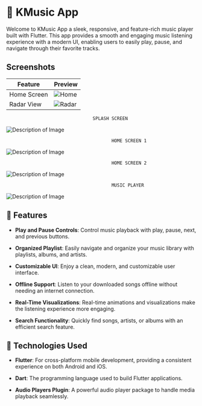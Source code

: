 # 🎵 KMusic App

Welcome to KMusic App a sleek, responsive, and feature-rich music player built with Flutter. This app provides a smooth and engaging music listening experience with a modern UI, enabling users to easily play, pause, and navigate through their favorite tracks.


## Screenshots

| Feature       | Preview                    |
|---------------|----------------------------|
| Home Screen   | ![Home](assets\images\k1.jpg) |
| Radar View    | ![Radar](assets\images\k1.jpg) |       

                                    SPLASH SCREEN
![Description of Image](assets\images\k1.jpg)

                                           HOME SCREEN 1
![Description of Image](assets\images\k2.jpg)

                                           HOME SCREEN 2
![Description of Image](assets\images\k3.jpg)

                                           MUSIC PLAYER 
![Description of Image](assets\images\k4.jpg)


## 🌟 Features

- **Play and Pause Controls**: Control music playback with play, pause, next, and previous buttons.

- **Organized Playlist**: Easily navigate and organize your music library with playlists, albums, and artists.

- **Customizable UI**: Enjoy a clean, modern, and customizable user interface.

- **Offline Support**: Listen to your downloaded songs offline without needing an internet connection.

- **Real-Time Visualizations**: Real-time animations and visualizations make the listening experience more engaging.

- **Search Functionality**: Quickly find songs, artists, or albums with an efficient search feature.

## 🚀 Technologies Used

- **Flutter**: For cross-platform mobile development, providing a consistent experience on both Android and iOS.

- **Dart**: The programming language used to build Flutter applications.

- **Audio Players Plugin**: A powerful audio player package to handle media playback seamlessly.




